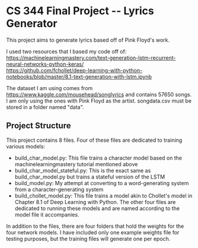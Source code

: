 # CS 344 Final Project -- Lyrics Generator

This project aims to generate lyrics based off of Pink Floyd's work.

I used two resources that I based my code off of:  
https://machinelearningmastery.com/text-generation-lstm-recurrent-neural-networks-python-keras/  
https://github.com/fchollet/deep-learning-with-python-notebooks/blob/master/8.1-text-generation-with-lstm.ipynb  

The dataset I am using comes from https://www.kaggle.com/mousehead/songlyrics and contains 57650 songs. I am only using the ones with Pink Floyd as the artist. songdata.csv must be stored in a folder named "data".

## Project Structure

This project contains 8 files. Four of these files are dedicated to training various models:  
  - build_char_model.py: This file trains a character model based on the machinelearningmastery tutorial mentioned above
  - build_char_model_stateful.py: This is the exact same as build_char_model.py but trains a stateful version of the LSTM
  - build_model.py: My attempt at converting to a word-generating system from a character-generating system
  - build_chollet_model.py: This file trains a model akin to Chollet's model in Chapter 8.1 of Deep Learning with Python.
The other four files are dedicated to running these models and are named according to the model file it accompanies.

In addition to the files, there are four folders that hold the weights for the four network models. I have included only one example weights file for testing purposes, but the training files will generate one per epoch.

